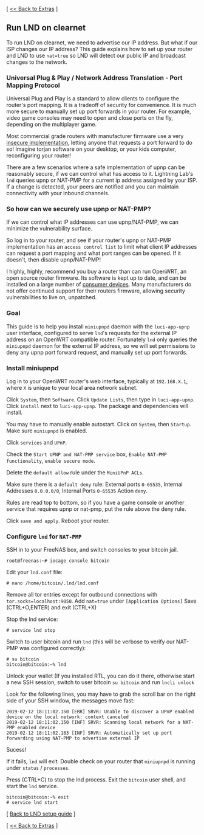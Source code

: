 [ [<< Back to Extras](https://github.com/seth586/guides/blob/master/FreeNAS/extras.md) ]
## Run LND on clearnet
To run LND on clearnet, we need to advertise our IP address. But what if our ISP changes our IP address? This guide explains how to set up your router and LND to use `nat=true` so LND will detect our public IP and broadcast changes to the network.

### Universal Plug & Play / Network Address Translation - Port Mapping Protocol

Universal Plug and Play is a standard to allow clients to configure the router's port mapping. It is a tradeoff of security for convenience. It is much more secure to manually set up port forwards in your router. For example, video game consoles may need to open and close ports on the fly, depending on the multiplayer game.

Most commercial grade routers with manufacturer firmware use a very [insecure implementation](https://www.howtogeek.com/122487/htg-explains-is-upnp-a-security-risk/), letting anyone that requests a port forward to do so! Imagine torjan software on your desktop, or your kids computer, reconfiguring your router! 

There are a few scenarios where a safe implementation of upnp can be reasonably secure, if we can control what has access to it.  Lightning Lab's `lnd` queries upnp or NAT-PMP for a current ip address assigned by your ISP. If a change is detected, your peers are notified and you can maintain connectivity with your inbound channels.

### So how can we securely use upnp or NAT-PMP?

If we can control what IP addresses can use upnp/NAT-PMP, we can minimize the vulnerability surface. 

So log in to your router, and see if your router's upnp or NAT-PMP implementation has an `access control list` to limit what client IP addresses can request a port mapping and what port ranges can be opened. If it doesn't, then disable upnp/NAT-PMP! 

I highly, highly, recommend you buy a router than can run OpenWRT, an open source router firmware. Its software is kept up to date, and can be installed on a large number of [consumer devices](https://openwrt.org/supported_devices). Many manufacturers do not offer continued support for their routers firmware, allowing security vulnerabilities to live on, unpatched.

### Goal

This guide is to help you install `miniupnpd` daemon with the `luci-app-upnp` user interface, configured to serve `lnd`'s requests for the external IP address on an OpenWRT compatible router. Fortunately `lnd` only queries the `miniupnpd` daemon for the external IP address, so we will set permissions to deny any upnp port forward request, and manually set up port forwards.

### Install miniupnpd

Log in to your OpenWRT router's web interface, typically at `192.168.X.1`, where `X` is unique to your local area network subnet.

Click `System`, then `Software`. Click `Update Lists`, then type in `luci-app-upnp`. Click `install` next to `luci-app-upnp`. The package and dependencies will install. 

You may have to manually enable autostart. Click on `System`, then `Startup`. Make sure `miniupnpd` is enabled. 

Click `services` and `UPnP`. 

Check the `Start UPNP and NAT-PMP service` box, `Enable NAT-PMP functionality`, `enable secure mode`. 

Delete the `default allow` rule under the `MiniUPnP ACLs`. 

Make sure there is a `default deny` rule: External ports `0-65535`, Internal Addresses `0.0.0.0/0`, Internal Ports `0-65535` Action `deny`.

Rules are read top to bottom, so if you have a game console or another service that requires upnp or nat-pmp, put the rule above the deny rule.

Click `save and apply`. Reboot your router.

### Configure `lnd` for `NAT-PMP`
SSH in to your FreeNAS box, and switch consoles to your bitcoin jail.
```
root@freenas:~# iocage console bitcoin
```

Edit your `lnd.conf` file:
```
# nano /home/bitcoin/.lnd/lnd.conf
```
Remove all tor entries except for outbound connections with `tor.socks=localhost:9050`. Add `nat=true` under `[Application Options]`
Save (CTRL+O,ENTER) and exit (CTRL+X)

Stop the lnd service:
```
# service lnd stop
```
Switch to user bitcoin and run `lnd` (this will be verbose to verify our NAT-PMP was configured correctly):
```
# su bitcoin
bitcoin@bitcoin:~% lnd
```
 Unlock your wallet (If you installed RTL, you can do it there, otherwise start a new SSH session, switch to user bitcoin `su bitcoin` and run `lncli unlock`

Look for the following lines, you may have to grab the scroll bar on the right side of your SSH window, the messages move fast:
```
2019-02-12 18:11:02.150 [ERR] SRVR: Unable to discover a UPnP enabled device on the local network: context canceled
2019-02-12 18:11:02.150 [INF] SRVR: Scanning local network for a NAT-PMP enabled device
2019-02-12 18:11:02.183 [INF] SRVR: Automatically set up port forwarding using NAT-PMP to advertise external IP

```
Sucess! 

If it fails, `lnd` will exit. Double check on your router that `miniupnpd` is running under `status` / `processes`.

Press (CTRL+C) to stop the lnd process. Exit the `bitcoin` user shell, and start the `lnd` service.
```
bitcoin@bitcoin:~% exit
# service lnd start
```

[ [Back to LND setup guide](https://github.com/seth586/guides/blob/master/FreeNAS/freenas_5_lnd.md) ]

[ [<< Back to Extras](https://github.com/seth586/guides/blob/master/FreeNAS/extras.md) ]
